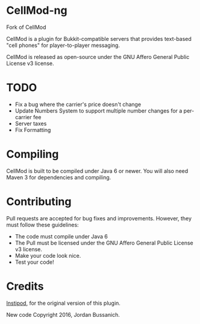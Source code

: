 CellMod-ng
========
Fork of CellMod

CellMod is a plugin for Bukkit-compatible servers that provides text-based "cell phones" for player-to-player messaging.

CellMod is released as open-source under the GNU Affero General Public License v3 license.

TODO
======
- Fix a bug where the carrier's price doesn't change
- Update Numbers System to support multiple number changes for a per-carrier fee
- Server taxes
- Fix Formatting

Compiling
===========
CellMod is built to be compiled under Java 6 or newer.  You will also need Maven 3 for dependencies and compiling.

Contributing
==============
Pull requests are accepted for bug fixes and improvements.  However, they must follow these guidelines:
- The code must compile under Java 6
- The Pull must be licensed under the GNU Affero General Public License v3 license.
- Make your code look nice.
- Test your code!

Credits
==============
[Instipod](https://github.com/instipod/CellMod), for the original version of this plugin.

New code Copyright 2016, Jordan Bussanich.
